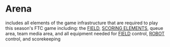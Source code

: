 # Arena

includes all elements of the game infrastructure that are required to play this
season's FTC game including: the [FIELD](!!), [SCORING ELEMENTS](!!), queue
area, team media area, and all equipment needed for [FIELD](!!) control,
[ROBOT](!!) control, and scorekeeping
